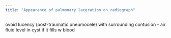 ```yaml
---
title: "Appearance of pulmonary laceration on radiograph"
---
```

ovoid lucency (post-traumatic pneumocele) with surrounding contusion - air fluid level in cyst if it fills w blood

